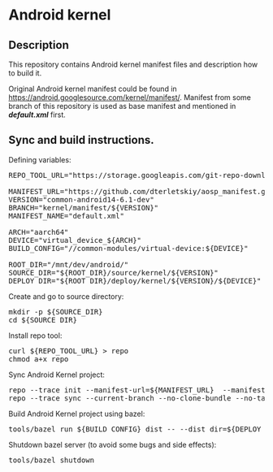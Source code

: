 # Android kernel

## Description

This repository contains Android kernel manifest files and description how to build it.

Original Android kernel manifest could be found in https://android.googlesource.com/kernel/manifest/.
Manifest from some branch of this repository is used as base manifest and mentioned in ***default.xml*** first.


## Sync and build instructions.


Defining variables:

<pre>
REPO_TOOL_URL="https://storage.googleapis.com/git-repo-downloads/repo"

MANIFEST_URL="https://github.com/dterletskiy/aosp_manifest.git"
VERSION="common-android14-6.1-dev"
BRANCH="kernel/manifest/${VERSION}"
MANIFEST_NAME="default.xml"

ARCH="aarch64"
DEVICE="virtual_device_${ARCH}"
BUILD_CONFIG="//common-modules/virtual-device:${DEVICE}"

ROOT_DIR="/mnt/dev/android/"
SOURCE_DIR="${ROOT_DIR}/source/kernel/${VERSION}"
DEPLOY_DIR="${ROOT_DIR}/deploy/kernel/${VERSION}/${DEVICE}"
</pre>


Create and go to source directory:

<pre>
mkdir -p ${SOURCE_DIR}
cd ${SOURCE_DIR}
</pre>


Install repo tool:

<pre>
curl ${REPO_TOOL_URL} > repo
chmod a+x repo
</pre>


Sync Android Kernel project:

<pre>
repo --trace init --manifest-url=${MANIFEST_URL}  --manifest-name=${MANIFEST_NAME}  --manifest-branch=${BRANCH} --depth=1
repo --trace sync --current-branch --no-clone-bundle --no-tags
</pre>


Build Android Kernel project using bazel:

<pre>
tools/bazel run ${BUILD_CONFIG}_dist -- --dist_dir=${DEPLOY_DIR}
</pre>


Shutdown bazel server (to avoid some bugs and side effects):

<pre>
tools/bazel shutdown
</pre>
